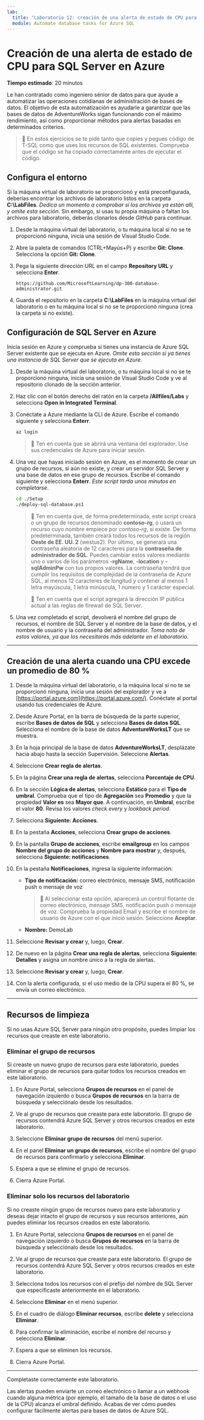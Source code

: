 ```yaml
---
lab:
  title: "Laboratorio 12: creación de una alerta de estado de CPU para SQL\_Server"
  module: Automate database tasks for Azure SQL
---
```


# Creación de una alerta de estado de CPU para SQL Server en Azure

**Tiempo estimado**: 20 minutos

Le han contratado como ingeniero sénior de datos para que ayude a automatizar las operaciones cotidianas de administración de bases de datos. El objetivo de esta automatización es ayudarle a garantizar que las bases de datos de AdventureWorks sigan funcionando con el máximo rendimiento, así como proporcionar métodos para alertas basadas en determinados criterios.

> &#128221; En estos ejercicios se te pide tanto que copies y pegues código de T-SQL como que uses los recursos de SQL existentes. Comprueba que el código se ha copiado correctamente antes de ejecutar el código.

## Configura el entorno

Si la máquina virtual de laboratorio se proporcionó y está preconfigurada, deberías encontrar los archivos de laboratorio listos en la carpeta **C:\LabFiles**. *Dedica un momento a comprobar si los archivos ya están allí, y omite esta sección*. Sin embargo, si usas tu propia máquina o faltan los archivos para laboratorio, deberás clonarlos desde *GitHub* para continuar.

1. Desde la máquina virtual del laboratorio, o tu máquina local si no se te proporcionó ninguna, inicia una sesión de Visual Studio Code.

1. Abre la paleta de comandos (CTRL+Mayús+P) y escribe **Git: Clone**. Selecciona la opción **Git: Clone**.

1. Pega la siguiente dirección URL en el campo **Repository URL** y selecciona **Enter**.

    ```url
    https://github.com/MicrosoftLearning/dp-300-database-administrator.git
    ```

1. Guarda el repositorio en la carpeta **C:\LabFiles** en la máquina virtual del laboratorio o en tu máquina local si no se te proporcionó ninguna (crea la carpeta si no existe).

## Configuración de SQL Server en Azure

Inicia sesión en Azure y comprueba si tienes una instancia de Azure SQL Server existente que se ejecuta en Azure. *Omite esta sección si ya tienes una instancia de SQL Server que se ejecuta en Azure*.

1. Desde la máquina virtual del laboratorio, o tu máquina local si no se te proporcionó ninguna, inicia una sesión de Visual Studio Code y ve al repositorio clonado de la sección anterior.

1. Haz clic con el botón derecho del ratón en la carpeta **/Allfiles/Labs** y selecciona **Open in Integrated Terminal**.

1. Conéctate a Azure mediante la CLI de Azure. Escribe el comando siguiente y selecciona **Enterr**.

    ```bash
    az login
    ```

    > &#128221; Ten en cuenta que se abrirá una ventana del explorador. Use sus credenciales de Azure para iniciar sesión.

1. Una vez que hayas iniciado sesión en Azure, es el momento de crear un grupo de recursos, si aún no existe, y crear un servidor SQL Server y una base de datos en ese grupo de recursos. Escribe el comando siguiente y selecciona **Enterr**. *Este script tarda unos minutos en completarse*.

    ```bash
    cd ./Setup
    ./deploy-sql-database.ps1
    ```

    > &#128221; Ten en cuenta que, de forma predeterminada, este script creará o un grupo de recursos denominado **contoso-rg**, o usará un recurso cuyo nombre empiece por *contoso-rg*, si existe. De forma predeterminada, también creará todos los recursos de la región **Oeste de EE. UU. 2** (westus2). Por último, se generará una contraseña aleatoria de 12 caracteres para la **contraseña de administrador de SQL**. Puedes cambiar estos valores mediante uno o varios de los parámetros **-rgName**, **-location** y **-sqlAdminPw** con tus propios valores. La contraseña tendrá que cumplir los requisitos de complejidad de la contraseña de Azure SQL, al menos 12 caracteres de longitud y contener al menos 1 letra mayúscula, 1 letra minúscula, 1 número y 1 carácter especial.

    > &#128221; Ten en cuenta que el script agregará la dirección IP pública actual a las reglas de firewall de SQL Server.

1. Una vez completado el script, devolverá el nombre del grupo de recursos, el nombre de SQL Server y el nombre de la base de datos, y el nombre de usuario y la contraseña del administrador. *Toma nota de estos valores, ya que los necesitarás más adelante en el laboratorio*.

---

## Creación de una alerta cuando una CPU excede un promedio de 80 %

1. Desde la máquina virtual del laboratorio, o la máquina local si no te se proporcionó ninguna, inicia una sesión del explorador y ve a [https://portal.azure.com](https://portal.azure.com/). Conéctate al portal usando tus credenciales de Azure.

1. Desde Azure Portal, en la barra de búsqueda de la parte superior, escribe **Bases de datos de SQL** y selecciona **Bases de datos SQL**. Selecciona el nombre de la base de datos **AdventureWorksLT** que se muestra.

1. En la hoja principal de la base de datos **AdventureWorksLT**, desplázate hacia abajo hasta la sección Supervisión. Seleccione **Alertas**.

1. Seleccione **Crear regla de alertas**.

1. En la página **Crear una regla de alertas**, selecciona **Porcentaje de CPU**.

1. En la sección **Lógica de alertas**, selecciona **Estático** para el **Tipo de umbral**. Comprueba que el tipo de **Agregación** sea **Promedio** y que la propiedad **Valor es** sea **Mayor que**. A continuación, en **Umbral**, escribe el valor **80**. Revisa los valores *check every* y *lookback period*.

1. Selecciona **Siguiente: Acciones**.

1. En la pestaña **Acciones**, selecciona **Crear grupo de acciones**.

1. En la pantalla **Grupo de acciones**, escribe **emailgroup** en los campos **Nombre del grupo de acciones** y **Nombre para mostrar** y, después, selecciona **Siguiente: notificaciones**.

1. En la pestaña **Notificaciones**, ingresa la siguiente información:

    - **Tipo de notificación:** correo electrónico, mensaje SMS, notificación push o mensaje de voz

        > &#128221; Al seleccionar esta opción, aparecerá un control flotante de correo electrónico, mensaje SMS, notificación push o mensaje de voz. Comprueba la propiedad Email y escribe el nombre de usuario de Azure con el que inició sesión. Seleccione **Aceptar**.

    - **Nombre:** DemoLab

1. Seleccione **Revisar y crear** y, luego, **Crear**.

1. De nuevo en la página **Crear una regla de alertas**, selecciona **Siguiente: Detalles** y asigna un nombre único a la regla de alertas.

1. Seleccione **Revisar y crear** y, luego, **Crear**.

1. Con la alerta configurada, si el uso medio de la CPU supera el 80 %, se envía un correo electrónico.

---

## Recursos de limpieza

Si no usas Azure SQL Server para ningún otro propósito, puedes limpiar los recursos que creaste en este laboratorio.

### Eliminar el grupo de recursos

Si creaste un nuevo grupo de recursos para este laboratorio, puedes eliminar el grupo de recursos para quitar todos los recursos creados en este laboratorio.

1. En Azure Portal, selecciona **Grupos de recursos** en el panel de navegación izquierdo o busca **Grupos de recursos** en la barra de búsqueda y selecciónalo desde los resultados.

1. Ve al grupo de recursos que creaste para este laboratorio. El grupo de recursos contendrá Azure SQL Server y otros recursos creados en este laboratorio.

1. Seleccione **Eliminar grupo de recursos** del menú superior.

1. En el panel **Eliminar un grupo de recursos**, escribe el nombre del grupo de recursos para confirmarlo y selecciona **Eliminar**.

1. Espera a que se elimine el grupo de recursos.

1. Cierra Azure Portal.

### Eliminar solo los recursos del laboratorio

Si no creaste ningún grupo de recursos nuevo para este laboratorio y deseas dejar intacto el grupo de recursos y sus recursos anteriores, aún puedes eliminar los recursos creados en este laboratorio.

1. En Azure Portal, selecciona **Grupos de recursos** en el panel de navegación izquierdo o busca **Grupos de recursos** en la barra de búsqueda y selecciónalo desde los resultados.

1. Ve al grupo de recursos que creaste para este laboratorio. El grupo de recursos contendrá Azure SQL Server y otros recursos creados en este laboratorio.

1. Selecciona todos los recursos con el prefijo del nombre de SQL Server que especificaste anteriormente en el laboratorio.

1. Seleccione **Eliminar** en el menú superior.

1. En el cuadro de diálogo **Eliminar recursos**, escribe **delete** y selecciona **Eliminar**.

1. Para confirmar la eliminación, escribe el nombre del recurso y selecciona **Eliminar**.

1. Espera a que se eliminen los recursos.

1. Cierra Azure Portal.

---

Completaste correctamente este laboratorio.

Las alertas pueden enviarte un correo electrónico o llamar a un webhook cuando alguna métrica (por ejemplo, el tamaño de la base de datos o el uso de la CPU) alcanza el umbral definido. Acabas de ver cómo puedes configurar fácilmente alertas para bases de datos de Azure SQL.
